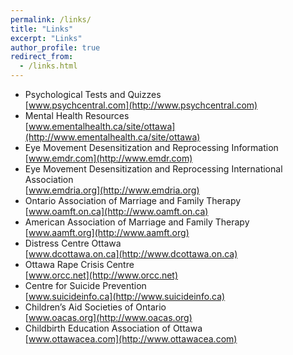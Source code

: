 ```yaml
---
permalink: /links/
title: "Links"
excerpt: "Links"
author_profile: true
redirect_from: 
  - /links.html
---
```



- Psychological Tests and Quizzes<br>
[www.psychcentral.com](http://www.psychcentral.com)
- Mental Health Resources<br>
[www.ementalhealth.ca/site/ottawa](http://www.ementalhealth.ca/site/ottawa)
- Eye Movement Desensitization and Reprocessing Information<br>
[www.emdr.com](http://www.emdr.com)
- Eye Movement Desensitization and Reprocessing International Association<br>
[www.emdria.org](http://www.emdria.org)
- Ontario Association of Marriage and Family Therapy<br>
[www.oamft.on.ca](http://www.oamft.on.ca)
- American Association of Marriage and Family Therapy<br>
[www.aamft.org](http://www.aamft.org)
- Distress Centre Ottawa<br>
[www.dcottawa.on.ca](http://www.dcottawa.on.ca)
- Ottawa Rape Crisis Centre<br>
[www.orcc.net](http://www.orcc.net)
- Centre for Suicide Prevention<br>
[www.suicideinfo.ca](http://www.suicideinfo.ca)
- Children’s Aid Societies of Ontario<br>
[www.oacas.org](http://www.oacas.org)
- Childbirth Education Association of Ottawa<br>
[www.ottawacea.com](http://www.ottawacea.com)
